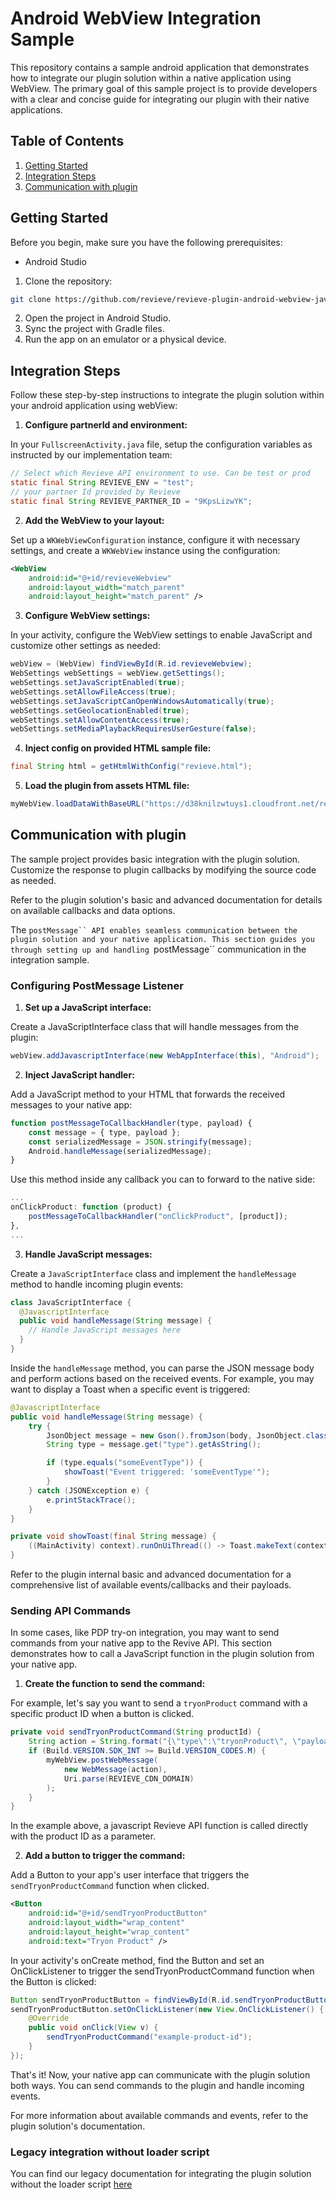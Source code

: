 # Android WebView Integration Sample

This repository contains a sample android application that demonstrates how to integrate our plugin solution within a native application using WebView. The primary goal of this sample project is to provide developers with a clear and concise guide for integrating our plugin with their native applications.

## Table of Contents

1. [Getting Started](#getting-started)
2. [Integration Steps](#integration-steps)
3. [Communication with plugin](#communication-with-plugin)

## Getting Started

Before you begin, make sure you have the following prerequisites:

- Android Studio

1. Clone the repository:
```bash
git clone https://github.com/revieve/revieve-plugin-android-webview-java-sample.git
```
2. Open the project in Android Studio.
3. Sync the project with Gradle files.
4. Run the app on an emulator or a physical device.

## Integration Steps

Follow these step-by-step instructions to integrate the plugin solution within your android application using webView:

1. **Configure partnerId and environment:**

In your `FullscreenActivity.java` file, setup the configuration variables as instructed by our implementation team:

```java
// Select which Revieve API environment to use. Can be test or prod
static final String REVIEVE_ENV = "test";
// your partner Id provided by Revieve
static final String REVIEVE_PARTNER_ID = "9KpsLizwYK";
```

2. **Add the WebView to your layout:**

Set up a `WKWebViewConfiguration` instance, configure it with necessary settings, and create a `WKWebView` instance using the configuration:

```xml
<WebView
    android:id="@+id/revieveWebview"
    android:layout_width="match_parent"
    android:layout_height="match_parent" />
```

3. **Configure WebView settings:**

In your activity, configure the WebView settings to enable JavaScript and customize other settings as needed:

```java
webView = (WebView) findViewById(R.id.revieveWebview);
WebSettings webSettings = webView.getSettings();
webSettings.setJavaScriptEnabled(true);
webSettings.setAllowFileAccess(true);
webSettings.setJavaScriptCanOpenWindowsAutomatically(true);
webSettings.setGeolocationEnabled(true);
webSettings.setAllowContentAccess(true);
webSettings.setMediaPlaybackRequiresUserGesture(false);
```

4. **Inject config on provided HTML sample file:**

```java
final String html = getHtmlWithConfig("revieve.html");
```

5. **Load the plugin from assets HTML file:**

```java
myWebView.loadDataWithBaseURL("https://d38knilzwtuys1.cloudfront.net/revieve-plugin-v4/app.html", html, "text/html", "UTF-8", null);
```

## Communication with plugin

The sample project provides basic integration with the plugin solution. Customize the response to plugin callbacks by modifying the source code as needed.

Refer to the plugin solution's basic and advanced documentation for details on available callbacks and data options.

The `postMessage`` API enables seamless communication between the plugin solution and your native application. This section guides you through setting up and handling `postMessage`` communication in the integration sample.

### Configuring PostMessage Listener

1. **Set up a JavaScript interface:**

Create a JavaScriptInterface class that will handle messages from the plugin:

```java
webView.addJavascriptInterface(new WebAppInterface(this), "Android");
```

2. **Inject JavaScript handler:**

Add a JavaScript method to your HTML that forwards the received messages to your native app:

```javascript
function postMessageToCallbackHandler(type, payload) {
    const message = { type, payload };
    const serializedMessage = JSON.stringify(message);
    Android.handleMessage(serializedMessage);
}
```

Use this method inside any callback you can to forward to the native side:

```javascript
...
onClickProduct: function (product) {
    postMessageToCallbackHandler("onClickProduct", [product]);
},
...
```


3. **Handle JavaScript messages:**

Create a `JavaScriptInterface` class and implement the `handleMessage` method to handle incoming plugin events:

```java
class JavaScriptInterface {
  @JavascriptInterface
  public void handleMessage(String message) {
    // Handle JavaScript messages here
  }
}
```

Inside the `handleMessage` method, you can parse the JSON message body and perform actions based on the received events. For example, you may want to display a Toast when a specific event is triggered:

```java
@JavascriptInterface
public void handleMessage(String message) {
    try {
        JsonObject message = new Gson().fromJson(body, JsonObject.class);
        String type = message.get("type").getAsString();

        if (type.equals("someEventType")) {
            showToast("Event triggered: 'someEventType'");
        }
    } catch (JSONException e) {
        e.printStackTrace();
    }
}

private void showToast(final String message) {
    ((MainActivity) context).runOnUiThread(() -> Toast.makeText(context, message, Toast.LENGTH_LONG).show());
}
```

Refer to the plugin internal basic and advanced documentation for a comprehensive list of available events/callbacks and their payloads.

### Sending API Commands

In some cases, like PDP try-on integration, you may want to send commands from your native app to the Revive API. This section demonstrates how to call a JavaScript function in the plugin solution from your native app.

1. **Create the function to send the command:**

For example, let's say you want to send a `tryonProduct` command with a specific product ID when a button is clicked. 

```java
private void sendTryonProductCommand(String productId) {
    String action = String.format("{\"type\":\"tryonProduct\", \"payload\": {\"id\":\"%s\"}}", productId);
    if (Build.VERSION.SDK_INT >= Build.VERSION_CODES.M) {
        myWebView.postWebMessage(
            new WebMessage(action),
            Uri.parse(REVIEVE_CDN_DOMAIN)
        );
    }
}
```

In the example above, a javascript Revieve API function is called directly with the product ID as a parameter.

2. **Add a button to trigger the command:**

Add a Button to your app's user interface that triggers the `sendTryonProductCommand` function when clicked.

```xml
<Button
    android:id="@+id/sendTryonProductButton"
    android:layout_width="wrap_content"
    android:layout_height="wrap_content"
    android:text="Tryon Product" /> 
```

In your activity's onCreate method, find the Button and set an OnClickListener to trigger the sendTryonProductCommand function when the Button is clicked:

```java
Button sendTryonProductButton = findViewById(R.id.sendTryonProductButton);
sendTryonProductButton.setOnClickListener(new View.OnClickListener() {
    @Override
    public void onClick(View v) {
        sendTryonProductCommand("example-product-id");
    }
});
```

That's it! Now, your native app can communicate with the plugin solution both ways. You can send commands to the plugin and handle incoming events.

For more information about available commands and events, refer to the plugin solution's documentation.

### Legacy integration without loader script

You can find our legacy documentation for integrating the plugin solution without the loader script [here](https://github.com/revieve/revieve-plugin-android-webview-java-sample/tree/legacy)